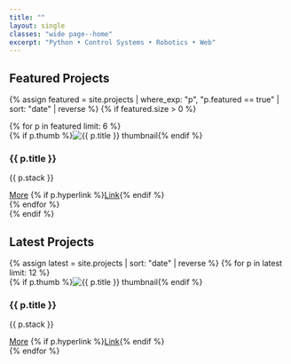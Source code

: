 ```yaml
---
title: ""
layout: single
classes: "wide page--home"
excerpt: "Python • Control Systems • Robotics • Web"
---
```


## Featured Projects

{% assign featured = site.projects | where_exp: "p", "p.featured == true" | sort: "date" | reverse %}
{% if featured.size > 0 %}
<div class="grid">
{% for p in featured limit: 6 %}
  <div class="project-card">
    <div class="card-media">
      {% if p.thumb %}<img src="{{ p.thumb | relative_url }}" alt="{{ p.title }} thumbnail">{% endif %}
    </div>
    <div class="card-body">
      <h3>{{ p.title }}</h3>
      <p>{{ p.stack }}</p>
    </div>
    <div class="card-buttons">
      <a class="btn-pill" href="{{ p.url | relative_url }}">More</a>
      {% if p.hyperlink %}<a class="btn-pill" href="{{ p.hyperlink }}" target="_blank" rel="noopener">Link</a>{% endif %}
    </div>
  </div>
{% endfor %}
</div>
{% endif %}

## Latest Projects

<div class="grid">
{% assign latest = site.projects | sort: "date" | reverse %}
{% for p in latest limit: 12 %}
  <div class="project-card">
    <div class="card-media">
      {% if p.thumb %}<img src="{{ p.thumb | relative_url }}" alt="{{ p.title }} thumbnail">{% endif %}
    </div>
    <div class="card-body">
      <h3>{{ p.title }}</h3>
      <p>{{ p.stack }}</p>
    </div>
    <div class="card-buttons">
      <a class="btn-pill" href="{{ p.url | relative_url }}">More</a>
      {% if p.hyperlink %}<a class="btn-pill" href="{{ p.hyperlink }}" target="_blank" rel="noopener">Link</a>{% endif %}
    </div>
  </div>
{% endfor %}
</div>
